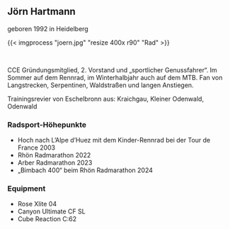 ## Jörn Hartmann

geboren 1992 in Heidelberg

{{< imgprocess "joern.jpg" "resize 400x r90" "Rad" >}}

&nbsp;

CCE Gründungsmitglied, 2. Vorstand und „sportlicher Genussfahrer“. Im Sommer auf dem Rennrad, im Winterhalbjahr auch auf dem MTB. Fan von Langstrecken, Serpentinen, Waldstraßen und langen Anstiegen.

Trainingsrevier von Eschelbronn aus: Kraichgau, Kleiner Odenwald, Odenwald

### Radsport-Höhepunkte

- Hoch nach L’Alpe d’Huez mit dem Kinder-Rennrad bei der Tour de France 2003
- Rhön Radmarathon 2022
- Arber Radmarathon 2023
- „Bimbach 400“ beim Rhön Radmarathon 2024

### Equipment

- Rose Xlite 04
- Canyon Ultimate CF SL
- Cube Reaction C:62

